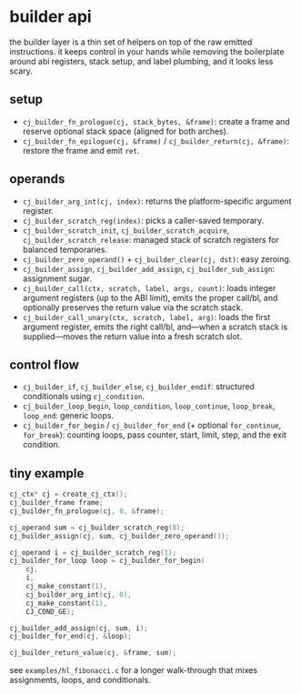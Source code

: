 # builder api

the builder layer is a thin set of helpers on top of the raw emitted
instructions. it keeps control in your hands while removing the boilerplate
around abi registers, stack setup, and label plumbing, and it looks less scary.

## setup

- `cj_builder_fn_prologue(cj, stack_bytes, &frame)`: create a frame and reserve
  optional stack space (aligned for both arches).
- `cj_builder_fn_epilogue(cj, &frame)` / `cj_builder_return(cj, &frame)`:
  restore the frame and emit `ret`.

## operands

- `cj_builder_arg_int(cj, index)`: returns the platform-specific argument
  register.
- `cj_builder_scratch_reg(index)`: picks a caller-saved temporary.
- `cj_builder_scratch_init`, `cj_builder_scratch_acquire`,
  `cj_builder_scratch_release`: managed stack of scratch registers for balanced
  temporaries.
- `cj_builder_zero_operand()` + `cj_builder_clear(cj, dst)`: easy zeroing.
- `cj_builder_assign`, `cj_builder_add_assign`, `cj_builder_sub_assign`:
  assignment sugar.
- `cj_builder_call(ctx, scratch, label, args, count)`: loads integer argument
  registers (up to the ABI limit), emits the proper call/bl, and optionally
  preserves the return value via the scratch stack.
- `cj_builder_call_unary(ctx, scratch, label, arg)`: loads the first argument
  register, emits the right call/bl, and—when a scratch stack is supplied—moves
  the return value into a fresh scratch slot.

## control flow

- `cj_builder_if`, `cj_builder_else`, `cj_builder_endif`: structured
  conditionals using `cj_condition`.
- `cj_builder_loop_begin`, `loop_condition`, `loop_continue`, `loop_break`,
  `loop_end`: generic loops.
- `cj_builder_for_begin` / `cj_builder_for_end` (+ optional `for_continue`,
  `for_break`): counting loops, pass counter, start, limit, step, and the exit
  condition.

## tiny example

```c
cj_ctx* cj = create_cj_ctx();
cj_builder_frame frame;
cj_builder_fn_prologue(cj, 0, &frame);

cj_operand sum = cj_builder_scratch_reg(0);
cj_builder_assign(cj, sum, cj_builder_zero_operand());

cj_operand i = cj_builder_scratch_reg(1);
cj_builder_for_loop loop = cj_builder_for_begin(
    cj,
    i,
    cj_make_constant(1),
    cj_builder_arg_int(cj, 0),
    cj_make_constant(1),
    CJ_COND_GE);

cj_builder_add_assign(cj, sum, i);
cj_builder_for_end(cj, &loop);

cj_builder_return_value(cj, &frame, sum);
```

see `examples/hl_fibonacci.c` for a longer walk-through that mixes assignments, loops, and conditionals.
